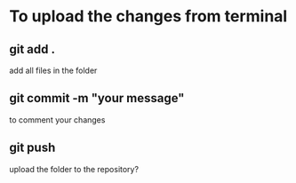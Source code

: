 # To upload the changes from terminal
## git add . 
add all files in the folder
## git commit -m "your message"
to comment your changes
## git push 
upload the folder to the repository?